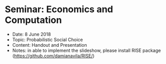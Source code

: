 # Seminar: Economics and Computation
+ Date: 8 June 2018
+ Topic: Probabilistic Social Choice 
+ Content: Handout and Presentation 
+ Notes: in able to implement the slideshow, please install RISE package (https://github.com/damianavila/RISE/)
